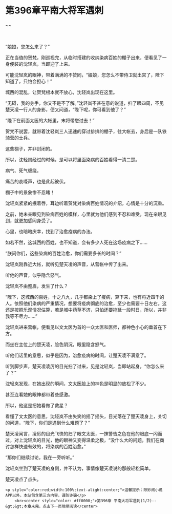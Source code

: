 # 第396章平南大将军遇刺
~~
    	    <p name="pagetop" href="javascript:void(0);" onclick="return false" style="line-height: 35px;padding: 10px;color: #333;"> </p><p>“娘娘，您怎么来了？”</p><p>正在当值的贺梵，刚巡视完，从临时搭建的收纳染病百姓的棚子出来，便看见了一身便装的沈轻岚，当即迎了上来。</p><p>可能沈轻岚的眼神，带着满满的不赞同，“娘娘，您怎么不带侍卫就出宫了，陛下知道了，只怕会担心！”</p><p>城西的混乱，让贺梵根本就不放心，沈轻岚出现在这里。</p><p>“无碍，我的身手，你又不是不了解。”沈轻岚不甚在意的说道，扫了眼四周，不见楚天凌一行人的身影，便又问道，“陛下呢，你可看到他了？”</p><p>“陛下在前面太医的大帐里，末将带您过去！”</p><p>贺梵不说罢，就带着沈轻岚三人迅速的穿过排排的棚子，往大帐去，身后是一队铁骑营的士兵。</p><p>这些棚子，并非封闭的。</p><p>所以，沈轻岚经过的时候，是可以将里面染病的百姓看得一清二楚。</p><p>病气、死气缠绕。</p><p>痛苦的哀嚎声，也是此起彼伏。</p><p>棚子中的景象惨不忍睹！</p><p>沈轻岚紧紧的抿着唇，耳边听着贺梵对染病百姓情况的介绍，心情是十分的沉重。</p><p>之前，她未亲眼见到染病百姓的模样，心里就为他们感到不忍和难受，现在亲眼见到，就更加感同身受了。</p><p>心里，也暗暗庆幸，找到了治愈疫病的办法。</p><p>如若不然，这城西的百姓，也不知道，会有多少人死在这场疫病之下……</p><p>“朕问你们，这些染病的百姓治愈，你们需要多长的时间？”</p><p>沈轻岚刚靠近大帐，就听见楚天凌的声音，从营帐中传了出来。</p><p>听他的声音，似乎隐含怒气。</p><p>沈轻岚不由蹙眉，发生了什么？</p><p>“陛下，这城西的百姓，十之八九，几乎都染上了疫病，算下来，也有将近四千的人。依照他们染病的严重情况，想要将疫病彻底的治愈，至少也需要十日左右。这还是按照乐观情况估算，若是城中药草不济，只怕还要拖延一段时日，所以，并非我等不尽力……”</p><p>沈轻岚进来营帐，便看见以文太医为首的一众太医和医师，都神色小心的垂首在下方。</p><p>而坐在主位上的楚天凌，脸色阴沉，眼里隐含怒气。</p><p>听他们话里的意思，似乎是因为，治愈疫病的时间，让楚天凌不满意了。</p><p>听到脚步声，楚天凌凌厉的目光扫了过来，见是沈轻岚，当即站起身，“你怎么来了？”</p><p>沈轻岚发现，在她出现的瞬间，文太医脸上的神色是明显的放松了不少。</p><p>甚至连看她的眼神都带着些感激。</p><p>所以，他这是把她看做了救星？</p><p>看懂了文太医的意思，沈轻岚不由失笑的摇了摇头，目光落在了楚天凌身上，关切的问道，“陛下，你们是遇到什么难题了？”</p><p>楚天凌闻言，凌厉的目光飞快的扫了眼文太医，一抹警告之色在他的眼底一闪而过，对上沈轻岚的目光，他的眼神又变得温柔之极，“没什么大的问题，我们在商讨怎样快速有效的，将染病的百姓治愈。”</p><p>“那你们继续讨论，我在一旁听听。”</p><p>沈轻岚坐到了楚天凌的身侧，并不认为，事情像楚天凌说的那般轻松简单。</p><p>楚天凌点了点头。</p>
    	
   	<p style="color:red;width:100%;text-alight:center;">温馨提示：除妙阅小说APP以外，本站包含第三方内容，谨防诈骗</p>
    	<br><center style="color: #ff0000;">第396章 平南大将军遇刺(1/2)--&gt;&gt;本章未完，点击下一页继续阅读</center>
    	